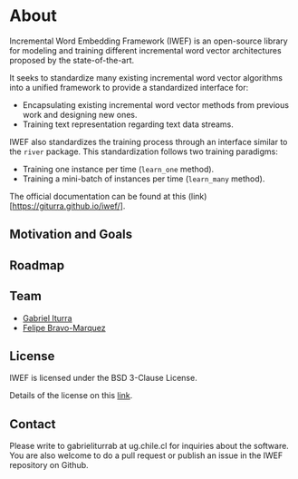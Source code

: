 # About

Incremental Word Embedding Framework (IWEF) is an open-source library for modeling and
training different incremental word vector architectures proposed by the state-of-the-art.

It seeks to standardize many existing incremental word vector algorithms into a unified
framework to provide a standardized interface for:

* Encapsulating existing incremental word vector methods from previous work and designing new ones.
* Training text representation regarding text data streams.

IWEF also standardizes the training process through an interface similar to the `river` package. This standardization follows two training paradigms:

* Training one instance per time (`learn_one` method).
* Training a mini-batch of instances per time (`learn_many` method).

The official documentation can be found at this (link)[https://giturra.github.io/iwef/].


## Motivation and Goals

## Roadmap

## Team


* [Gabriel Iturra](https://giturra.github.io/)
* [Felipe Bravo-Marquez](https://felipebravom.com/)


## License

IWEF is licensed under the BSD 3-Clause License.

Details of the license on this [link](sasa).


## Contact

Please write to gabrieliturrab at ug.chile.cl for inquiries about the software. You are also welcome to do a pull request or publish an issue in the IWEF repository on Github.